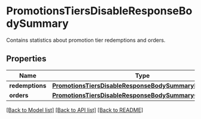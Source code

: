 # PromotionsTiersDisableResponseBodySummary

Contains statistics about promotion tier redemptions and orders.

## Properties

Name | Type | Description | Notes
------------ | ------------- | ------------- | -------------
**redemptions** | [**PromotionsTiersDisableResponseBodySummaryRedemptions**](PromotionsTiersDisableResponseBodySummaryRedemptions.md) |  | [optional] 
**orders** | [**PromotionsTiersDisableResponseBodySummaryOrders**](PromotionsTiersDisableResponseBodySummaryOrders.md) |  | [optional] 

[[Back to Model list]](../README.md#documentation-for-models) [[Back to API list]](../README.md#documentation-for-api-endpoints) [[Back to README]](../README.md)



